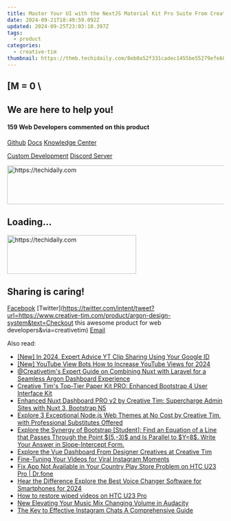 ```yaml
---
title: Master Your UI with the NextJS Material Kit Pro Suite From Creative Tim – Elevate Your NextJS Projects Today!
date: 2024-09-21T18:49:59.092Z
updated: 2024-09-25T23:03:10.397Z
tags:
  - product
categories:
  - creative-tim
thumbnail: https://thmb.techidaily.com/8eb0a52f331cadec1455be55279efe68c9588c11451977d41c23dfeca435c0f3.jpg
---
```


## \[M = 0 \

## We are here to help you!

#### 159 Web Developers commented on this product

[Github](https://github.com/creativetimofficial/argon-design-system) [Docs](https://tools.techidaily.com/creative-tim/products/) [Knowledge Center](https://tools.techidaily.com/creative-tim/products/) 

[Custom Development](https://tools.techidaily.com/creative-tim/products/) [Discord Server](https://discord.com/invite/FhCJCaHdQa) 

<!-- affiliate ads begin -->
<a href="https://aligracehair.sjv.io/c/5597632/1948895/19272" target="_top" id="1948895">
  <img src="//a.impactradius-go.com/display-ad/19272-1948895" border="0" alt="https://techidaily.com" width="728" height="90"/>
</a>
<img height="0" width="0" src="https://aligracehair.sjv.io/i/5597632/1948895/19272" style="position:absolute;visibility:hidden;" border="0" />
<!-- affiliate ads end -->

## Loading...

<!-- affiliate ads begin -->
<a href="https://aligracehair.sjv.io/c/5597632/2027176/19272" target="_top" id="2027176">
  <img src="//a.impactradius-go.com/display-ad/19272-2027176" border="0" alt="https://techidaily.com" width="300" height="90"/>
</a>
<img height="0" width="0" src="https://aligracehair.sjv.io/i/5597632/2027176/19272" style="position:absolute;visibility:hidden;" border="0" />
<!-- affiliate ads end -->

## Sharing is caring!

[Facebook](https://www.facebook.com/sharer/sharer.php?u=https://www.creative-tim.com/product/argon-design-system?src=sdkpreparse) [Twitter](https://twitter.com/intent/tweet?url=https://www.creative-tim.com/product/argon-design-system&text=Checkout this awesome product for web developers&via=creativetim) [Email](https://tools.techidaily.com/creative-tim/products/)

<ins class="adsbygoogle"
     style="display:block"
     data-ad-format="autorelaxed"
     data-ad-client="ca-pub-7571918770474297"
     data-ad-slot="1223367746"></ins>

<ins class="adsbygoogle"
     style="display:block"
     data-ad-client="ca-pub-7571918770474297"
     data-ad-slot="8358498916"
     data-ad-format="auto"
     data-full-width-responsive="true"></ins>

<span class="atpl-alsoreadstyle">Also read:</span>
<div><ul>
<li><a href="https://facebook-record-videos.techidaily.com/new-in-2024-expert-advice-yt-clip-sharing-using-your-google-id/"><u>[New] In 2024, Expert Advice YT Clip Sharing Using Your Google ID</u></a></li>
<li><a href="https://youtube-sure.techidaily.com/outube-view-bots-how-to-increase-youtube-views-for-2024/"><u>[New] YouTube View Bots How to Increase YouTube Views for 2024</u></a></li>
<li><a href="https://fox-sure.techidaily.com/creativetims-expert-guide-on-combining-nuxt-with-laravel-for-a-seamless-argon-dashboard-experience/"><u>@Creativetim's Expert Guide on Combining Nuxt with Laravel for a Seamless Argon Dashboard Experience</u></a></li>
<li><a href="https://fox-sure.techidaily.com/creative-tims-top-tier-paper-kit-pro-enhanced-bootstrap-4-user-interface-kit/"><u>Creative Tim's Top-Tier Paper Kit PRO: Enhanced Bootstrap 4 User Interface Kit</u></a></li>
<li><a href="https://fox-sure.techidaily.com/enhanced-nuxt-dashboard-pro-v2-by-creative-tim-supercharge-admin-sites-with-nuxt-3-bootstrap-n5/"><u>Enhanced Nuxt Dashboard PRO v2 by Creative Tim: Supercharge Admin Sites with Nuxt 3, Bootstrap N5</u></a></li>
<li><a href="https://fox-sure.techidaily.com/explore-3-exceptional-nodejs-web-themes-at-no-cost-by-creative-tim-with-professional-substitutes-offered/"><u>Explore 3 Exceptional Node.js Web Themes at No Cost by Creative Tim, with Professional Substitutes Offered</u></a></li>
<li><a href="https://fox-sure.techidaily.com/explore-the-synergy-of-bootstrap-student-find-an-equation-of-a-line-that-passes-through-the-point-5-3-and-is-parallel-to-y8-write-your-answer-in-slope-inter2/"><u>Explore the Synergy of Bootstrap [Student]: Find an Equation of a Line that Passes Through the Point $(5,-3)$ and Is Parallel to $Y=8$. Write Your Answer in Slope-Intercept Form.</u></a></li>
<li><a href="https://fox-sure.techidaily.com/explore-the-vue-dashboard-from-designer-creatives-at-creative-tim/"><u>Explore the Vue Dashboard From Designer Creatives at Creative Tim</u></a></li>
<li><a href="https://instagram-video-files.techidaily.com/fine-tuning-your-videos-for-viral-instagram-moments/"><u>Fine-Tuning Your Videos for Viral Instagram Moments</u></a></li>
<li><a href="https://howto.techidaily.com/fix-app-not-available-in-your-country-play-store-problem-on-htc-u23-pro-drfone-by-drfone-fix-android-problems-fix-android-problems/"><u>Fix App Not Available in Your Country Play Store Problem on HTC U23 Pro | Dr.fone</u></a></li>
<li><a href="https://digital-screen-recording.techidaily.com/hear-the-difference-explore-the-best-voice-changer-software-for-smartphones-for-2024/"><u>Hear the Difference Explore the Best Voice Changer Software for Smartphones for 2024</u></a></li>
<li><a href="https://blog-min.techidaily.com/how-to-restore-wiped-videos-on-htc-u23-pro-by-fonelab-android-recover-video/"><u>How to restore wiped videos on HTC U23 Pro</u></a></li>
<li><a href="https://voice-adjusting.techidaily.com/new-elevating-your-music-mix-changing-volume-in-audacity/"><u>New Elevating Your Music Mix Changing Volume in Audacity</u></a></li>
<li><a href="https://instagram-clips.techidaily.com/the-key-to-effective-instagram-chats-a-comprehensive-guide/"><u>The Key to Effective Instagram Chats A Comprehensive Guide</u></a></li>
</ul></div>


